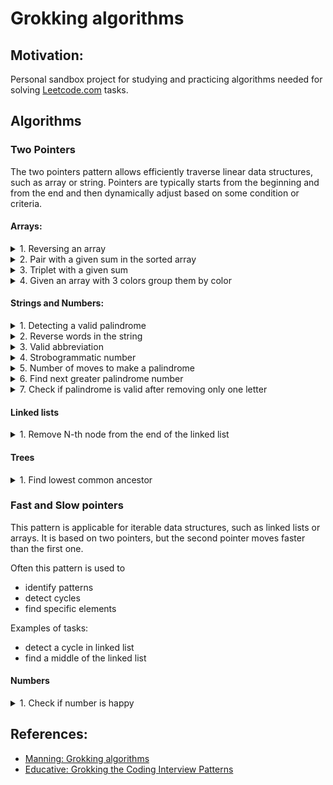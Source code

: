 # Grokking algorithms

## Motivation:

Personal sandbox project for studying and practicing algorithms needed for
solving [Leetcode.com](https://leetcode.com) tasks.

## Algorithms

### Two Pointers

The two pointers pattern allows efficiently traverse linear data structures, such as array or
string. Pointers are typically starts from the beginning and from the end and then dynamically
adjust based on some condition or criteria.

#### Arrays:

<details>

<summary>1. Reversing an array</summary>

---

#### Algorithm:

1. Starting from the first and last element
2. Flip elements and move pointers

---
</details>

<details>
<summary>2. Pair with a given sum in the sorted array</summary>

---

#### Code example:

[pair with a given sum in a sorted array](src/test/java/arrays/twopointers/TwoPointersPairSum.java).

#### Algorithm:

1. Starting from the first and last element
2. Compare sum of current elements:
    - if sum more than expected - decrement right pointer index
    - if sum less than expected - increment left pointer index

![TP-sum-of-tuple.drawio.png](diagrams/arrays/TP-sum-of-tuple.drawio.png)

---
</details>

<details>
<summary>3. Triplet with a given sum</summary>

---

#### Code example:

[triplet with a given sum](src/test/java/arrays/twopointers/TwoPointersTripletSum.java)

#### Algorithm:

1. Sort an array in ascending order
2. Iterating through all elements from the start to the `length - 2`
3. On each iteration:
    1. initialise 2 pointers: start as `i + 1` and end as `lenght - 1`
    2. calculate sum of 3 elements: start, end and current

![TP-sum-of-triple.drawio.png](diagrams/arrays/TP-sum-of-triple.drawio.png)

---
</details>

<details>
<summary>4. Given an array with 3 colors group them by color</summary>

---

#### Example:

Colors:

- red - 0
- green - 1
- blue - 2

Input: `[0 1 0 2 1 0 1]`

Output: `[0 0 0 1 1 1 2]`

#### Code example:

[sort colors](src/test/java/arrays/twopointers/TwoPointersSortColors.java)

#### Algorithm:

1. Initialise 3 pointers:
    - `left`: start of the array, responsible for `0`
    - `current`: start of the array, responsible for `1`
    - `right`: end of the array, responsible for `1`
2. On each step check `current` element:
    - if it is `1` - increment `current` index
    - if it is `0` - swap `current` and `left` and increment **both `current` and `left`**
    - if it is `2` - swap `current` and `right` and decrement **only** `right`
3. Do this until `current` will reach `right`

![TP-sort-colors.png](diagrams/arrays/TP-sort-colors.png)

---
</details>

#### Strings and Numbers:

<details>
<summary>1. Detecting a valid palindrome</summary>

---

#### Code example:

[detecting a palindrome](src/test/java/strings/twopointers/TwoPointersPalindrome.java).

#### Algorithm:

1. starting from start and end
2. on each steps checking if letters match
3. if pointers reached same index - then string is a palindrome

---
</details>

<details>
<summary>2. Reverse words in the string</summary>

---

#### Example:

- Given: `Red Big Elf Hat`
- Expected result: `Hat Elf Big Red`

#### Code example:

[reverse words](src/test/java/strings/twopointers/TwoPointersReverseWords.java)

#### Algorithm:

1. Reverse a string using two pointers:
    1. initialise `start` pointer at the start of the string
    2. initialise `end` pointer at the end of the string
    3. swap symbols for `start` and `end` pointers
    4. increment `start` pointer and decrement `end` pointer
2. On the reverses string initialise two pointers both on the start of the string
3. Move `end` pointer until next symbol is space or end of the string
4. Reverse word between `start` and `end` pointers
5. Move both start and end pointers to the index of found space

![TP-reverse-words.drawio.png](diagrams/strings/TP-reverse-words.drawio.png)

---
</details>

<details>
<summary>3. Valid abbreviation</summary>

---

Valid examples:

- kubernetes -> k8s
- internationalisation -> i18n

Invalid examples:

- car -> c2t
- car -> c0ar
- hat -> 2d

#### Code example:

[Valid palindrome](src/test/java/strings/twopointers/TwoPointerValidAbbreviation.java)

#### Algorithm:

1. Initialise 2 pointers: first for word and second for abbreviation
2. For each letter of abbreviation:
    - if it is a digit:
        - if it 0 - return false
        - if not 0 - parse number moving abbreviation pointer and increment word pointer on this
          number
    - if not a digit:
        - if word pointer is out of word length - return false
        - if word letter does not match abbreviation letter - return false
        - if letters match - increment both pointers
3. If abbreviation fully checked and there are no additional letters in word - return true

![TP-valid-abbreviation.drawio.png](diagrams/strings/TP-valid-abbreviation.drawio.png)

---
</details>

<details>
<summary>4. Strobogrammatic number</summary>

---

[Strobogrammatic number](https://en.wikipedia.org/wiki/Strobogrammatic_number) - is a number, that
reads the same rotated 180 degrees.

Valid examples:

- 101
- 609
  Invalid examples:
- 1010
- 828

#### Code example:

[Strobogrammatic number](src/test/java/strings/twopointers/TwoPointersStrobogrammaticNumber.java)

#### Algorithm:

1. Initialise 2 pointers: first at the beginning of the number and second at the end
2. For the beginning digit find corresponding strobogrammatic digit
3. If strobogrammatic digit not match digit at the end - return false
4. Otherwise increment start pointer and decrement end pointer
5. If pointers met - number is strobogrammatic

---
</details>

<details>
<summary>5. Number of moves to make a palindrome</summary>

---

Example: `aabb -> abab -> abba`

#### Code example:

[Number of moves to make a palindrome](src/test/java/strings/twopointers/TwoPointersNumOfMovesToMakePalindrome.java)

#### Algorithm:

1. Initialise 2 pointers: `left` at start and at `right` the end of the string
2. If `left` and `right` letters are not the same:
    - Move `right` pointer till it bigger the `left` and letter is not equal to `left` letter
    - if found:
        - move `right` pointer back swapping letters and incrementing number of moves
        - increment `left` pointer and decrement `right` pointer
    - if not found for the first time:
        - move `left` pointer to the middle swapping letters, so `left` letter is in the middle
        - set `left` and `right` pointer back to their positions
    - if not found for the second time - it is not possible to make a palindrome
3. Continue till pointer meet

![TP-num-of-moves-for-palindrome.drawio.png](diagrams/strings/TP-num-of-moves-for-palindrome.drawio.png)

---
</details>

<details>
<summary>6. Find next greater palindrome number</summary>

---

Example:

- 1221 - 2112
- 14322341 - 21344312
- 131 - null

#### Code example:

[Find next greater palindrome number.java](src/test/java/strings/twopointers/TwoPointersNextGreaterPalindrome.java)

#### Algorithm:

1. Split palindrome into 2 halves, in case of odd number of letters - store middle one separately
2. start iterating from the end of the left half
3. find **digit to replace**: the one, that is less than next one, e.g.: `[3]4`, `[1]3`, etc.
4. restart iteration from the end of the left half
5. find **replacement digit**: the one, that is bigger than **digit to replace**
6. swap **digit to replace** with **replacement digit**
7. reverse all the digits to the right of the swapped position
8. mirror left half and add middle digit if required to return the answer

![TP-next-greater-palindrome.drawio.png](diagrams/strings/TP-next-greater-palindrome.drawio.png)

---
</details>

<details>
<summary>7. Check if palindrome is valid after removing only one letter</summary>

---

#### Example:

- `abbac` - valid
- `cabba` - valid
- `abbcac` - not valid

#### Code example:

[Check if palindrome is valid after removing only one letter](src/test/java/strings/twopointers/TwoPointersValidPalindromeRemovingSingleLetter.java)

#### Algorithm:

1. initialise 2 pointers: `left` at the start of the string and `right` at the end
2. move pointers until letters are match or pointers are meet
3. once letters not match:
    1. increment mismatch counter, if it is more than 1 - return `false`
    2. check letter at the `right - 1` position, if it matches `left` letter - continue
    3. check letter at the `left + 1` position, if it matches `right` letter - continue
    4. if both `right - 1` and `left + 1` are mismatches - return `false`

![TP-valid-palindrome-removing-single-letter.drawio.png](diagrams/strings/TP-valid-palindrome-removing-single-letter.drawio.png)

---
</details>

#### Linked lists

<details>
<summary>1. Remove N-th node from the end of the linked list</summary>

---

#### Code example:

[TwoPointersRemoveNthsNode.java](src/test/java/linkedlist/twopointers/TwoPointersRemoveNthsNode.java)

#### Algorithm:

1. Init 2 pointers at the beginning of the list: left and right
2. Move right pointer to `n` positions
3. Move both pointers to till right hits the end of the list
4. Relink `next` element of the left pointer

![TP-remove-nth-node.drawio.png](diagrams/linkedlist/TP-remove-nth-node.drawio.png)

---
</details>

#### Trees

<details>
<summary>1. Find lowest common ancestor</summary>

---

#### Example:

Given 2 nodes of the tree find lowest common ancestor:

![TP-lowest-common-ancestor-example.drawio.png](diagrams/tree/TP-lowest-common-ancestor-example.drawio.png)

#### Code example:

[Lowest common ancestor](src/test/java/tree/LowestCommonAncestor.java)

#### Algorithm:

1. Initialise two pointers: one on the first and another on second
2. Move both pointers one step up
3. If pointers meet - return the node
4. If pointer reached root - move it to the starting position of the other node

![TP-lowest-common-ancestor.drawio.png](diagrams/tree/TP-lowest-common-ancestor.drawio.png)

---
</details>

### Fast and Slow pointers

This pattern is applicable for iterable data structures, such as linked lists or arrays. It is based
on two pointers, but the second pointer moves faster than the first one.

Often this pattern is used to

- identify patterns
- detect cycles
- find specific elements

Examples of tasks:

- detect a cycle in linked list
- find a middle of the linked list

#### Numbers

<details>
<summary>1. Check if number is happy</summary>

---

#### Description

Number is happy when repeatedly summing squares of it's numbers results in 1 and not happy if there
is a cycle.

Happy number

- [23] -> `2^2 + 3^2=[13]` -> `1^2 + 3^2 = [10]` -> `1^2 + 0^2 = [1]` - true

Not happy number:

- 2 -> [4] -> 16 -> 37 -> 58 -> 89 -> 145 -> 42 -> 20 -> [4]

#### Code example:

[Is happy number](src/test/java/numbers/fastslowpointers/IsHappyNumber.java)

#### Algorithm:

1. Initialise slow pointer as number
2. Initialise fast pointer as number after initial one
3. Until fast pointer is eq to 1 or fast and slow pointers are equal:
    - replace slow pointer with sum of its squares
    - replace fast pointer summing its squares two times
4. If fast pointer is 1 - number is happy

![FSP-happy-number.drawio.png](diagrams/numbers/FSP-happy-number.drawio.png)

---
</details>

## References:

- [Manning: Grokking algorithms](https://www.manning.com/books/grokking-algorithms)
- [Educative: Grokking the Coding Interview Patterns](https://www.educative.io/courses/grokking-coding-interview)
